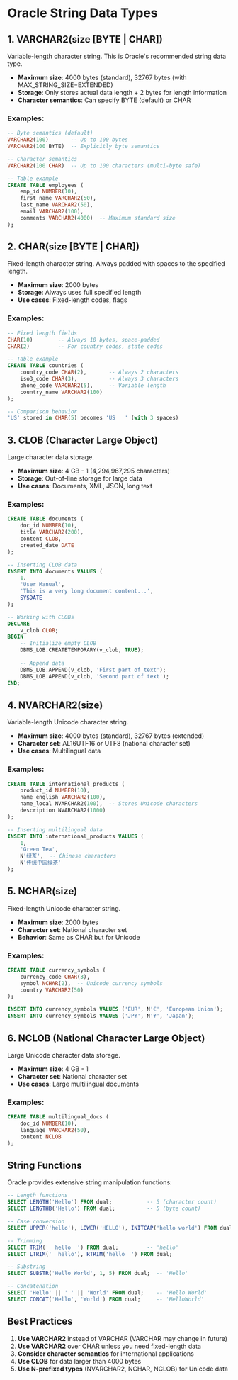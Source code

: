 # Oracle String Data Types

## 1. VARCHAR2(size [BYTE | CHAR])
Variable-length character string. This is Oracle's recommended string data type.

- **Maximum size**: 4000 bytes (standard), 32767 bytes (with MAX_STRING_SIZE=EXTENDED)
- **Storage**: Only stores actual data length + 2 bytes for length information
- **Character semantics**: Can specify BYTE (default) or CHAR

### Examples:
```sql
-- Byte semantics (default)
VARCHAR2(100)       -- Up to 100 bytes
VARCHAR2(100 BYTE)  -- Explicitly byte semantics

-- Character semantics
VARCHAR2(100 CHAR)  -- Up to 100 characters (multi-byte safe)

-- Table example
CREATE TABLE employees (
    emp_id NUMBER(10),
    first_name VARCHAR2(50),
    last_name VARCHAR2(50),
    email VARCHAR2(100),
    comments VARCHAR2(4000)  -- Maximum standard size
);
```

## 2. CHAR(size [BYTE | CHAR])
Fixed-length character string. Always padded with spaces to the specified length.

- **Maximum size**: 2000 bytes
- **Storage**: Always uses full specified length
- **Use cases**: Fixed-length codes, flags

### Examples:
```sql
-- Fixed length fields
CHAR(10)        -- Always 10 bytes, space-padded
CHAR(2)         -- For country codes, state codes

-- Table example
CREATE TABLE countries (
    country_code CHAR(2),       -- Always 2 characters
    iso3_code CHAR(3),          -- Always 3 characters
    phone_code VARCHAR2(5),     -- Variable length
    country_name VARCHAR2(100)
);

-- Comparison behavior
'US' stored in CHAR(5) becomes 'US   ' (with 3 spaces)
```

## 3. CLOB (Character Large Object)
Large character data storage.

- **Maximum size**: 4 GB - 1 (4,294,967,295 characters)
- **Storage**: Out-of-line storage for large data
- **Use cases**: Documents, XML, JSON, long text

### Examples:
```sql
CREATE TABLE documents (
    doc_id NUMBER(10),
    title VARCHAR2(200),
    content CLOB,
    created_date DATE
);

-- Inserting CLOB data
INSERT INTO documents VALUES (
    1,
    'User Manual',
    'This is a very long document content...',
    SYSDATE
);

-- Working with CLOBs
DECLARE
    v_clob CLOB;
BEGIN
    -- Initialize empty CLOB
    DBMS_LOB.CREATETEMPORARY(v_clob, TRUE);
    
    -- Append data
    DBMS_LOB.APPEND(v_clob, 'First part of text');
    DBMS_LOB.APPEND(v_clob, 'Second part of text');
END;
```

## 4. NVARCHAR2(size)
Variable-length Unicode character string.

- **Maximum size**: 4000 bytes (standard), 32767 bytes (extended)
- **Character set**: AL16UTF16 or UTF8 (national character set)
- **Use cases**: Multilingual data

### Examples:
```sql
CREATE TABLE international_products (
    product_id NUMBER(10),
    name_english VARCHAR2(100),
    name_local NVARCHAR2(100),  -- Stores Unicode characters
    description NVARCHAR2(1000)
);

-- Inserting multilingual data
INSERT INTO international_products VALUES (
    1,
    'Green Tea',
    N'绿茶',  -- Chinese characters
    N'传统中国绿茶'
);
```

## 5. NCHAR(size)
Fixed-length Unicode character string.

- **Maximum size**: 2000 bytes
- **Character set**: National character set
- **Behavior**: Same as CHAR but for Unicode

### Examples:
```sql
CREATE TABLE currency_symbols (
    currency_code CHAR(3),
    symbol NCHAR(2),  -- Unicode currency symbols
    country VARCHAR2(50)
);

INSERT INTO currency_symbols VALUES ('EUR', N'€', 'European Union');
INSERT INTO currency_symbols VALUES ('JPY', N'¥', 'Japan');
```

## 6. NCLOB (National Character Large Object)
Large Unicode character data storage.

- **Maximum size**: 4 GB - 1
- **Character set**: National character set
- **Use cases**: Large multilingual documents

### Examples:
```sql
CREATE TABLE multilingual_docs (
    doc_id NUMBER(10),
    language VARCHAR2(50),
    content NCLOB
);
```

## String Functions

Oracle provides extensive string manipulation functions:
```sql
-- Length functions
SELECT LENGTH('Hello') FROM dual;           -- 5 (character count)
SELECT LENGTHB('Hello') FROM dual;          -- 5 (byte count)

-- Case conversion
SELECT UPPER('hello'), LOWER('HELLO'), INITCAP('hello world') FROM dual;

-- Trimming
SELECT TRIM('  hello  ') FROM dual;         -- 'hello'
SELECT LTRIM('  hello'), RTRIM('hello  ') FROM dual;

-- Substring
SELECT SUBSTR('Hello World', 1, 5) FROM dual;  -- 'Hello'

-- Concatenation
SELECT 'Hello' || ' ' || 'World' FROM dual;    -- 'Hello World'
SELECT CONCAT('Hello', 'World') FROM dual;     -- 'HelloWorld'
```

## Best Practices

1. **Use VARCHAR2** instead of VARCHAR (VARCHAR may change in future)
2. **Use VARCHAR2** over CHAR unless you need fixed-length data
3. **Consider character semantics** for international applications
4. **Use CLOB** for data larger than 4000 bytes
5. **Use N-prefixed types** (NVARCHAR2, NCHAR, NCLOB) for Unicode data